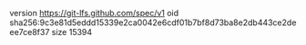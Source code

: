 version https://git-lfs.github.com/spec/v1
oid sha256:9c3e81d5eddd15339e2ca0042e6cdf01b7bf8d73ba8e2db443ce2deee7ce8f37
size 15394
